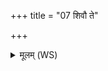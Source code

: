 +++
title = "07 शिवौ ते"

+++
<details><summary>मूलम् (WS)</summary>

शिवौ ते स्तां व्रीहियवावबलासावदोमथौ ।  
एतौ यक्ष्मं वि बाधेते एतौ मुञ्चतो अंहसः ॥ ८ ॥
</details>
